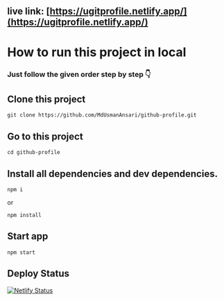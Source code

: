 ## live link: [https://ugitprofile.netlify.app/](https://ugitprofile.netlify.app/)

# How to run this project in local

### Just follow the given order step by step 👇

## Clone this project 

```
git clone https://github.com/MdUsmanAnsari/github-profile.git
```


## Go to this project

```
cd github-profile
```

## Install all dependencies and dev dependencies.

```
npm i
``` 
or 

```
npm install
```

## Start app

```
npm start

```




## Deploy Status

[![Netlify Status](https://api.netlify.com/api/v1/badges/e0cc37d4-81ae-4669-955f-5e79ce8ce8e6/deploy-status)](https://app.netlify.com/sites/ugitprofile/deploys)